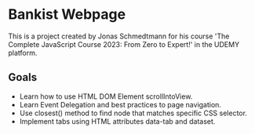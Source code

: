 # Bankist Webpage

This is a project created by Jonas Schmedtmann for his course 'The Complete JavaScript Course 2023: From Zero to Expert!' in the UDEMY platform.

## Goals

- Learn how to use HTML DOM Element scrollIntoView.
- Learn Event Delegation and best practices to page navigation.
- Use closest() method to find node that matches specific CSS selector.
- Implement tabs using HTML attributes data-tab and dataset.
